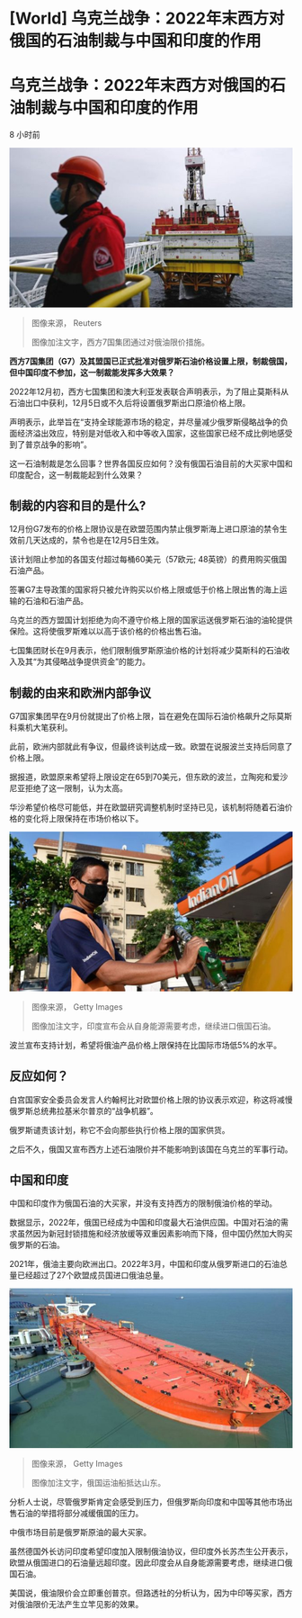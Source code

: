 # [World] 乌克兰战争：2022年末西方对俄国的石油制裁与中国和印度的作用

#  乌克兰战争：2022年末西方对俄国的石油制裁与中国和印度的作用

8 小时前

![西方7国集团通过对俄油限价措施。](_127919682_059cd7ca-0569-4554-bc65-520eaa4e7ef3.jpg)

> 图像来源，  Reuters
>
> 图像加注文字，西方7国集团通过对俄油限价措施。

**西方7国集团（G7）及其盟国已正式批准对俄罗斯石油价格设置上限，制裁俄国，但中国印度不参加，这一制裁能发挥多大效果？**

2022年12月初，西方七国集团和澳大利亚发表联合声明表示，为了阻止莫斯科从石油出口中获利，12月5日或不久后将设置俄罗斯出口原油价格上限。

声明表示，此举旨在“支持全球能源市场的稳定，并尽量减少俄罗斯侵略战争的负面经济溢出效应，特别是对低收入和中等收入国家，这些国家已经不成比例地感受到了普京战争的影响”。

这一石油制裁是怎么回事？世界各国反应如何？没有俄国石油目前的大买家中国和印度配合，这一制裁能起到什么效果？

##  制裁的内容和目的是什么?

12月份G7发布的价格上限协议是在欧盟范围内禁止俄罗斯海上进口原油的禁令生效前几天达成的，禁令也是在12月5日生效。

该计划阻止参加的各国支付超过每桶60美元（57欧元; 48英镑）的费用购买俄国石油产品。

签署G7主导政策的国家将只被允许购买以价格上限或低于价格上限出售的海上运输的石油和石油产品。

乌克兰的西方盟国计划拒绝为向不遵守价格上限的国家运送俄罗斯石油的油轮提供保险。这将使俄罗斯难以以高于该价格的价格出售石油。

七国集团财长在9月表示，他们限制俄罗斯原油价格的计划将减少莫斯科的石油收入及其“为其侵略战争提供资金”的能力。

##  制裁的由来和欧洲内部争议

G7国家集团早在9月份就提出了价格上限，旨在避免在国际石油价格飙升之际莫斯科乘机大笔获利。

此前，欧洲内部就此有争议，但最终谈判达成一致。欧盟在说服波兰支持后同意了价格上限。

据报道，欧盟原来希望将上限设定在65到70美元，但东欧的波兰，立陶宛和爱沙尼亚拒绝了这一限制，认为太高。

华沙希望价格尽可能低，并在欧盟研究调整机制时坚持已见，该机制将随着石油价格的变化将上限保持在市场价格以下。

![印度宣布会从自身能源需要考虑，继续进口俄国石油。](_127919683_18dc1759-79bf-4ec4-ab88-7a47e332092c.png)

> 图像来源，  Getty Images
>
> 图像加注文字，印度宣布会从自身能源需要考虑，继续进口俄国石油。

波兰宣布支持计划，希望将俄油产品价格上限保持在比国际市场低5%的水平。

##  反应如何？

白宫国家安全委员会发言人约翰柯比对欧盟价格上限的协议表示欢迎，称这将减慢俄罗斯总统弗拉基米尔普京的“战争机器”。

俄罗斯谴责该计划，称它不会向那些执行价格上限的国家供货。

之后不久，俄国又宣布西方上述石油限价并不能影响到该国在乌克兰的军事行动。

##  中国和印度

中国和印度作为俄国石油的大买家，并没有支持西方的限制俄油价格的举动。

数据显示，2022年，俄国已经成为中国和印度最大石油供应国。中国对石油的需求虽然因为新冠封锁措施和经济放缓等双重因素影响而下降，但中国仍然加大购买俄罗斯的石油。

2021年，俄油主要向欧洲出口。2022年3月，中国和印度从俄罗斯进口的石油总量已经超过了27个欧盟成员国进口俄油总量。

![俄国运油船抵达山东。2022年10月19日](_127919684_ac1b9bf8-2114-40a4-8482-9b3058970571.jpg)

> 图像来源，  Getty Images
>
> 图像加注文字，俄国运油船抵达山东。

分析人士说，尽管俄罗斯肯定会感受到压力，但俄罗斯向印度和中国等其他市场出售石油的举措将部分减缓俄国的压力。

中俄市场目前是俄罗斯原油的最大买家。

虽然德国外长访问印度希望印度加入限制俄油协议，但印度外长苏杰生公开表示，欧盟从俄国进口的石油量远超印度。因此印度会从自身能源需要考虑，继续进口俄国石油。

美国说，俄油限价会立即重创普京。但路透社的分析认为，因为中印等买家，西方对俄油限价无法产生立竿见影的效果。


